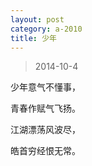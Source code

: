 ```yaml
---
layout: post
category: a-2010
title: 少年
---
```


> 2014-10-4

少年意气不懂事，

青春作赋气飞扬。

江湖漂荡风波尽，

皓首穷经恨无常。